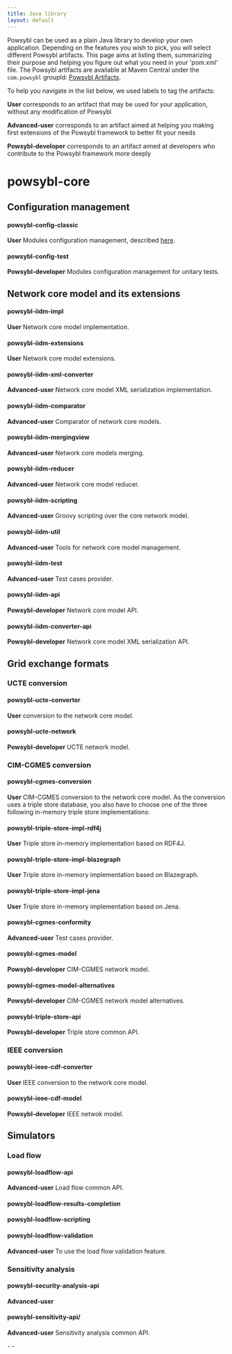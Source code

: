 ```yaml
---
title: Java library
layout: default
---
```


Powsybl can be used as a plain Java library to develop your own application. 
Depending on the features you wish to pick, you will select different Powsybl artifacts.
This page aims at listing them, summarizing their purpose and helping you figure out what you need in your 'pom.xml' file.
The Powsybl artifacts are available at Maven Central under the `com.powsybl` groupId: [Powsybl Artifacts](https://repo.maven.apache.org/maven2/com/powsybl/). 

To help you navigate in the list below, we used labels to tag the artifacts:

**User** corresponds to an artifact that may be used for your application, without any modification of Powsybl

**Advanced-user** corresponds to an artifact aimed at helping you making first extensions of the Powsybl framework to better fit your needs

**Powsybl-developer** corresponds to an artifact aimed at developers who contribute to the Powsybl framework more deeply

# powsybl-core

## Configuration management

#### powsybl-config-classic
**User**  Modules configuration management, described [here](../configuration).
#### powsybl-config-test
**Powsybl-developer** Modules configuration management for unitary tests.

## Network core model and its extensions

#### powsybl-iidm-impl
**User** Network core model implementation.
####  powsybl-iidm-extensions
**User** Network core model extensions.
#### powsybl-iidm-xml-converter
**Advanced-user** Network core model XML serialization implementation.
#### powsybl-iidm-comparator
**Advanced-user** Comparator of network core models.
#### powsybl-iidm-mergingview
**Advanced-user** Network core models merging.
#### powsybl-iidm-reducer
**Advanced-user** Network core model reducer.
#### powsybl-iidm-scripting
**Advanced-user** Groovy scripting over the core network model.
#### powsybl-iidm-util
**Advanced-user** Tools for network core model management.
#### powsybl-iidm-test
**Advanced-user** Test cases provider.
#### powsybl-iidm-api
**Powsybl-developer** Network core model API.
#### powsybl-iidm-converter-api
**Powsybl-developer** Network core model XML serialization API.

## Grid exchange formats

### UCTE conversion

#### powsybl-ucte-converter
**User** conversion to the network core model.
#### powsybl-ucte-network
**Powsybl-developer** UCTE network model.

### CIM-CGMES conversion

#### powsybl-cgmes-conversion
**User** CIM-CGMES conversion to the network core model.
As the conversion uses a triple store database, you also have to choose one of the three following in-memory triple store implementations:
#### powsybl-triple-store-impl-rdf4j
**User** Triple store in-memory implementation based on RDF4J.
#### powsybl-triple-store-impl-blazegraph
**User** Triple store in-memory implementation based on Blazegraph.
#### powsybl-triple-store-impl-jena
**User** Triple store in-memory implementation based on Jena.
#### powsybl-cgmes-conformity
**Advanced-user** Test cases provider.
#### powsybl-cgmes-model
**Powsybl-developer** CIM-CGMES network model.
#### powsybl-cgmes-model-alternatives
**Powsybl-developer** CIM-CGMES network model alternatives.
#### powsybl-triple-store-api
**Powsybl-developer** Triple store common API.

### IEEE conversion

#### powsybl-ieee-cdf-converter
**User** IEEE conversion to the network core model.
#### powsybl-ieee-cdf-model
**Powsybl-developer** IEEE netwok model.

## Simulators

### Load flow

#### powsybl-loadflow-api
**Advanced-user** Load flow common API.
#### powsybl-loadflow-results-completion
#### powsybl-loadflow-scripting
#### powsybl-loadflow-validation
**Advanced-user** To use the load flow validation feature.

### Sensitivity analysis

#### powsybl-security-analysis-api
**Advanced-user**

#### powsybl-sensitivity-api/
**Advanced-user** Sensitivity analysis common API.

<!-- ### powsybl-simulation-api/

### Computation
powsybl-computation/
powsybl-computation-local/

powsybl-dsl/

### Action
powsybl-action-dsl/
powsybl-action-dsl-spi/
powsybl-action-simulator/
powsybl-action-util/

### contingency
powsybl-contingency/
powsybl-contingency-api/
powsybl-contingency-dsl/

### Times series
powsybl-time-series-api/

### Other
powsybl-commons/
powsybl-tools/
powsybl-distribution-core/

powsybl-cim-anonymiser/                                          -         -      
powsybl-entsoe-util/-->                                             -         -      
